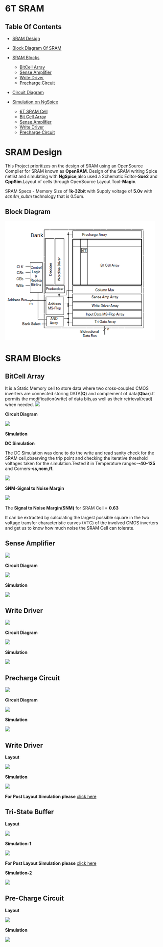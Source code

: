 # 6T SRAM

## Table Of Contents
- [SRAM Design](https://github.com/satabdi25-2000/vlsilabSRAM#sram-design)
- [Block Diagram Of SRAM](https://github.com/satabdi25-2000/vlsilabSRAM#block-diagram-of-sram)
- [SRAM Blocks](https://github.com/satabdi25-2000/vlsilabSRAM#sram-blocks)
  - [BitCell Array](https://github.com/satabdi25-2000/vlsilabSRAM#bitcell-array)
  - [Sense Amplifier](https://github.com/satabdi25-2000/vlsilabSRAM#sense-amplifier)
  - [Write Driver](https://github.com/satabdi25-2000/vlsilabSRAM#write-driver)
  - [Precharge Circuit](https://github.com/satabdi25-2000/vlsilabSRAM#precharge-circuit)

- [Circuit Diagram](https://github.com/satabdi25-2000/vlsilabSRAM#circuit-diagram)
- [Simulation on NgSpice](https://github.com/satabdi25-2000/vlsilabSRAM#simulation-on-ngspice)
  - [6T SRAM Cell](https://github.com/satabdi25-2000/vlsilabSRAM#6t-sram-cell)
  - [Bit Cell Array](https://github.com/satabdi25-2000/vlsilabSRAM#bit-cell-array)
  - [Sense Amplifier](https://github.com/satabdi25-2000/vlsilabSRAM#sense-amplifier)
  - [Write Driver](https://github.com/satabdi25-2000/vlsilabSRAM#write-driver)
  - [Precharge Circuit](https://github.com/satabdi25-2000/vlsilabSRAM#prechrage-circuit)



# SRAM Design
This Project prioritizes on the design of SRAM using an OpenSource Compiler for SRAM known as **OpenRAM**. Design of the SRAM writing Spice netlist and simulating with **NgSpice**,also used a Schematic Editor-**Sue2** and **CppSim**.Layout of cells through OpenSource Layout Tool-**Magic**.

SRAM Specs - Memory Size of **1k-32bit** with Supply voltage of **5.0v** with 
*scn4m_subm* technology that is 0.5um. 
 

## Block Diagram
![](https://github.com/satabdi25-2000/vlsilabSRAM/blob/master/BlockDiagram/SRAM.png)







# SRAM Blocks

## BitCell Array

It is a Static Memory cell to store data where two cross-coupled CMOS inverters are connected storing DATA(**Q**) and complement of data(**Qbar**).It permits the modification(write) of data bits,as well as their retrieval(read) when needed.
![](https://github.com/satabdi25-2000/vlsilabSRAM/blob/master/Circuit-Diagram/BitCellAray-precharge-pulldown.png)

**Circuit Diagram**

![](https://github.com/ReuelReuben/vsdSRAM/blob/master/CircuitDiagram/6TMemCell.png)

**Simulation**

**DC Simulation**

The DC Simulation was done to do the write and read sanity check for the SRAM cell,observing the trip point and checking the iterative threshold voltages taken for the simulation.Tested it in Temperature ranges-**-40-125** and Corners-**ss,nom,ff**.

![](https://github.com/ReuelReuben/vsdSRAM/blob/master/PreLayoutWaveforms/6TMemCell/6TCellPrelayout.png)

**SNM-Signal to Noise Margin**

![](https://github.com/ReuelReuben/vsdSRAM/blob/master/PreLayoutWaveforms/6TMemCell/Screenshot%20from%202020-08-02%2018-01-50.png)

The **Signal to Noise Margin(SNM)** for SRAM Cell = **0.63** 

It can be extracted by calculating the largest possible square in the two voltage transfer characteristic curves (VTC) of the involved CMOS inverters and get us to know how much noise the SRAM Cell can tolerate.

## Sense Amplifier

![](https://github.com/ReuelReuben/vsdSRAM/blob/master/BlockDiagram/SenseAmp.png)

**Circuit Diagram**

![](https://github.com/ReuelReuben/vsdSRAM/blob/master/CircuitDiagram/SenseAmplifier.png)

**Simulation**

![](https://github.com/ReuelReuben/vsdSRAM/blob/master/PreLayoutWaveforms/SenseAmpCell/SenseAmpPreLayout1.png)


## Write Driver

![](https://github.com/ReuelReuben/vsdSRAM/blob/master/BlockDiagram/WriteDriver.png)

**Circuit Diagram**

![](https://github.com/ReuelReuben/vsdSRAM/blob/master/CircuitDiagram/WriteDriver.png)

**Simulation**

![](https://github.com/ReuelReuben/vsdSRAM/blob/master/PreLayoutWaveforms/WriteDriverCell/WriteDrivePreLayout.png)


## Precharge Circuit

![](https://github.com/ReuelReuben/vsdSRAM/blob/master/BlockDiagram/PreCharge.png)

**Circuit Diagram**

![](https://github.com/ReuelReuben/vsdSRAM/blob/master/CircuitDiagram/PreCharge.png)

**Simulation**

![](https://github.com/ReuelReuben/vsdSRAM/blob/master/PreLayoutWaveforms/PreChargeCell/PrechargePreLayout.png)


## Write Driver

**Layout**

![](https://github.com/ReuelReuben/vsdSRAM/blob/master/Layouts/WriteDriver.png)

**Simulation**

![](https://github.com/ReuelReuben/vsdSRAM/blob/master/PostLayoutWaveforms/WriteDriverCell/WriteDrivePostLayout.png)

**For Post Layout Simulation please** [click here](https://github.com/ReuelReuben/vsdSRAM#write-driver-3)

## Tri-State Buffer

**Layout**

![](https://github.com/ReuelReuben/vsdSRAM/blob/master/Layouts/TriGateBuffer.png)

**Simulation-1**

![](https://github.com/ReuelReuben/vsdSRAM/blob/master/PostLayoutWaveforms/TrigateCell/TrigateBufPostLayout1.png)

**For Post Layout Simulation please** [click here](https://github.com/ReuelReuben/vsdSRAM#tri-state-buffer-3)

**Simulation-2**

![](https://github.com/ReuelReuben/vsdSRAM/blob/master/PostLayoutWaveforms/TrigateCell/TrigateBufPostLayout2.png)

## Pre-Charge Circuit

**Layout**

![](https://github.com/ReuelReuben/vsdSRAM/blob/master/Layouts/PreChargeCell.png)

**Simulation**

![](https://github.com/ReuelReuben/vsdSRAM/blob/master/PostLayoutWaveforms/PreChargeCell/PrechargePostLayout.png)

